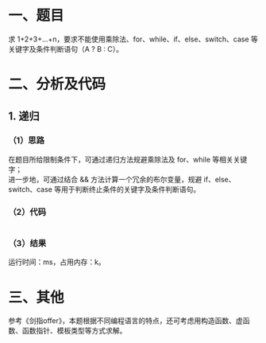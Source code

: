 # 一、题目
求 1+2+3+...+n，要求不能使用乘除法、for、while、if、else、switch、case 等关键字及条件判断语句（A ? B : C）。
# 二、分析及代码
## 1. 递归
### （1）思路
在题目所给限制条件下，可通过递归方法规避乘除法及 for、while 等相关关键字；  
进一步地，可通过结合 && 方法计算一个冗余的布尔变量，规避 if、else、switch、case 等用于判断终止条件的关键字及条件判断语句。  
### （2）代码
```java
```
### （3）结果
运行时间：ms，占用内存：k。  
# 三、其他
参考《剑指offer》，本题根据不同编程语言的特点，还可考虑用构造函数、虚函数、函数指针、模板类型等方式求解。  
